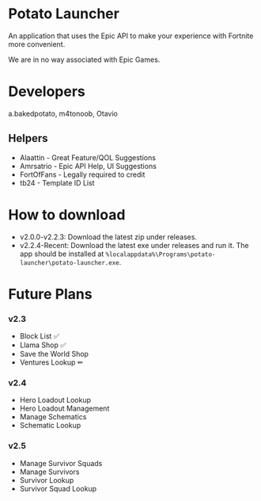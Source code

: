 # Potato Launcher
An application that uses the Epic API to make your experience with Fortnite more convenient.

We are in no way associated with Epic Games.

# Developers
a.bakedpotato, m4tonoob, Otavio
## Helpers
- Alaattin - Great Feature/QOL Suggestions
- Amrsatrio - Epic API Help, UI Suggestions
- FortOfFans - Legally required to credit
- tb24 - Template ID List

# How to download
- v2.0.0-v2.2.3: Download the latest zip under releases.
- v2.2.4-Recent: Download the latest exe under releases and run it. The app should be installed at `%localappdata%\Programs\potato-launcher\potato-launcher.exe`.

# Future Plans
### v2.3
- Block List ✅
- Llama Shop ✅
- Save the World Shop
- Ventures Lookup ✏
### v2.4
- Hero Loadout Lookup
- Hero Loadout Management
- Manage Schematics
- Schematic Lookup
### v2.5
- Manage Survivor Squads
- Manage Survivors
- Survivor Lookup
- Survivor Squad Lookup
